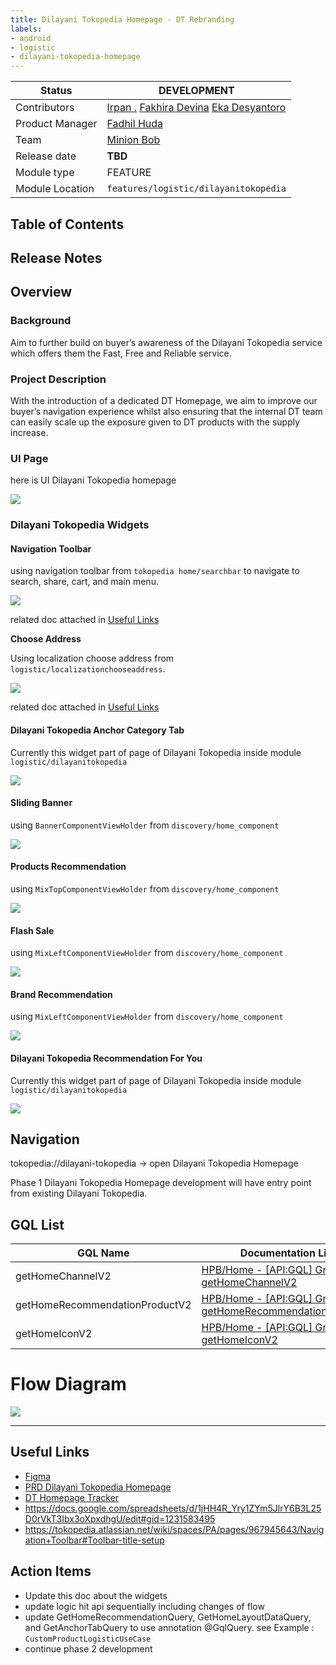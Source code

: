 ```yaml
---
title: Dilayani Tokopedia Homepage - DT Rebranding
labels:
- android
- logistic
- dilayani-tokopedia-homepage
---
```



| **Status** | <!--start status:PURPLE-->DEVELOPMENT<!--end status-->                                                                                                                                                                                                                                                     |
| --- |------------------------------------------------------------------------------------------------------------------------------------------------------------------------------------------------------------------------------------------------------------------------------------------------------------|
| Contributors | [Irpan .](https://tokopedia.atlassian.net/wiki/people/6253578a3bf0f0007015669c?ref=confluence) [Fakhira Devina](https://tokopedia.atlassian.net/wiki/people/61077e53b704b40068e80a8e?ref=confluence) [Eka Desyantoro](https://tokopedia.atlassian.net/wiki/people/6283196bd9ddcc006e9c7a85?ref=confluence) |
| Product Manager | [Fadhil Huda](https://tokopedia.atlassian.net/wiki/people/61e501c284311c00690960c3?ref=confluence)                                                                                                                                                                                                         |
| Team | [Minion Bob](https://tokopedia.atlassian.net/people/team/2373d8a6-1afc-4f2a-aa7a-63855c273051)                                                                                                                                                                                                             |
| Release date | **TBD**                                                                                                                                                                                                                                                                                                    |
| Module type | <!--start status:YELLOW-->FEATURE<!--end status-->                                                                                                                                                                                                                                                         |
| Module Location | `features/logistic/dilayanitokopedia`                                                                                                                                                                                                                                                                      |

## Table of Contents

<!--toc-->

## Release Notes

<!--start expand:not release yet-->

<!--end expand-->

## **Overview**

### Background

Aim to further build on buyer’s awareness of the Dilayani Tokopedia service which offers them the Fast, Free and Reliable service.

### Project Description

With the introduction of a dedicated DT Homepage, we aim to improve our buyer’s navigation experience whilst also ensuring that the internal DT team can easily scale up the exposure given to DT products with the supply increase.

### UI Page

here is UI Dilayani Tokopedia homepage

![](res/Dilayani%20Tokopedia%20Homepage%202.png)

### Dilayani Tokopedia Widgets

#### Navigation Toolbar

using navigation toolbar from `tokopedia home/searchbar` to navigate to search, share, cart, and main menu. 

![](res/Screenshot%202023-02-23%20at%2014.07.07.png)

related doc attached in [Useful Links](https://tokopedia.atlassian.net/wiki/spaces/PA/pages/2039617794/Dilayani+Tokopedia+Homepage+-+DT+Rebranding#Useful-Links) 

**Choose Address**

Using localization choose address from `logistic/localizationchooseaddress`. 

![](res/Screenshot%202023-02-23%20at%2014.06.48.png)

related doc attached in [Useful Links](https://tokopedia.atlassian.net/wiki/spaces/PA/pages/2039617794/Dilayani+Tokopedia+Homepage+-+DT+Rebranding#Useful-Links) 

#### Dilayani Tokopedia Anchor Category Tab

Currently this widget part of page of Dilayani Tokopedia inside module `logistic/dilayanitokopedia`

![](res/Screenshot%202023-02-23%20at%2014.06.02.png)

#### Sliding Banner

using `BannerComponentViewHolder` from `discovery/home_component`

![](res/Banner.png)

#### Products Recommendation

using `MixTopComponentViewHolder` from `discovery/home_component`

![](res/Frame%203126176.png)

#### Flash Sale

using `MixLeftComponentViewHolder` from `discovery/home_component`

![](res/Kejar%20Diskon.png)

#### Brand Recommendation

using `MixLeftComponentViewHolder` from `discovery/home_component`

![](res/Product%20Campaign.png)

#### Dilayani Tokopedia Recommendation For You

Currently this widget part of page of Dilayani Tokopedia inside module `logistic/dilayanitokopedia`

![](res/Screenshot%202023-02-23%20at%2010.19.49.png)

## Navigation

tokopedia://dilayani-tokopedia → open Dilayani Tokopedia Homepage

Phase 1 Dilayani Tokopedia Homepage development will have entry point from existing Dilayani Tokopedia. 

## GQL List



| **GQL Name** | **Documentation Link** | **Description** |
| --- | --- | --- |
| getHomeChannelV2 | [HPB/Home - [API:GQL] GraphQL getHomeChannelV2](/wiki/spaces/HP/pages/2043906993)  | Get widgets |
| getHomeRecommendationProductV2 | [HPB/Home - [API:GQL] GraphQL getHomeRecommendationProductV2](/wiki/spaces/HP/pages/2053933208)  | Get recommendation |
| getHomeIconV2 | [HPB/Home - [API:GQL] GraphQL getHomeIconV2](/wiki/spaces/HP/pages/2053540091)  | Get Icons for Anchor Tab |

# Flow Diagram

![](res/Untitled%20Diagram.drawio%20%282%29.png)



---

## Useful Links

- [Figma](https://figma.com/)
- [PRD Dilayani Tokopedia Homepage](https://docs.google.com/document/d/19-ux-cIMT37gBq0hTbuAGLlS_0Y7d88XQ739abGNu48/edit#heading=h.2bxh3fr1rhw)
- [DT Homepage Tracker](https://www.figma.com/file/hakm6u0F9qxSFnXXvbeJU3/DT-Homepage-Revamp---%5BM%5D?node-id=97%3A59759&t=Gejb81Xfs0xzxwM3-0)
- <https://docs.google.com/spreadsheets/d/1jHH4R_Yry1ZYm5JlrY6B3L25D0rVkT3Ibx3oXpxdhgU/edit#gid=1231583495>
- <https://tokopedia.atlassian.net/wiki/spaces/PA/pages/967945643/Navigation+Toolbar#Toolbar-title-setup>

## Action Items

- Update this doc about the widgets
- update logic hit api sequentially including changes of flow
- update GetHomeRecommendationQuery, GetHomeLayoutDataQuery, and GetAnchorTabQuery to use annotation @GqlQuery. see Example : `CustomProductLogisticUseCase`
- continue phase 2 development